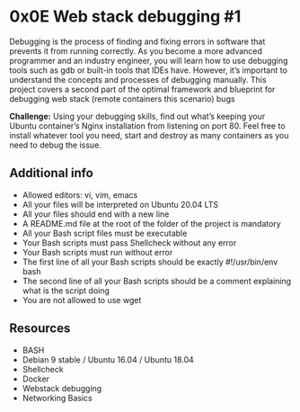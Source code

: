 # 0x0E Web stack debugging #1

Debugging is the process of finding and fixing errors in software that prevents it from running correctly. As you become a more advanced programmer and an industry engineer, you will learn how to use debugging tools such as gdb or built-in tools that IDEs have. However, it’s important to understand the concepts and processes of debugging manually. This project covers a second part of the optimal framework and blueprint for debugging web stack (remote containers this scenario) bugs

**Challenge:**
Using your debugging skills, find out what’s keeping your Ubuntu container’s Nginx installation from listening on port 80. Feel free to install whatever tool you need, start and destroy as many containers as you need to debug the issue.

## Additional info
- Allowed editors: vi, vim, emacs
- All your files will be interpreted on Ubuntu 20.04 LTS
- All your files should end with a new line
- A README.md file at the root of the folder of the project is mandatory
- All your Bash script files must be executable
- Your Bash scripts must pass Shellcheck without any error
- Your Bash scripts must run without error
- The first line of all your Bash scripts should be exactly #!/usr/bin/env bash
- The second line of all your Bash scripts should be a comment explaining what is the script doing
- You are not allowed to use wget

## Resources
- BASH
- Debian 9 stable / Ubuntu 16.04 / Ubuntu 18.04
- Shellcheck
- Docker
- Webstack debugging
- Networking Basics
